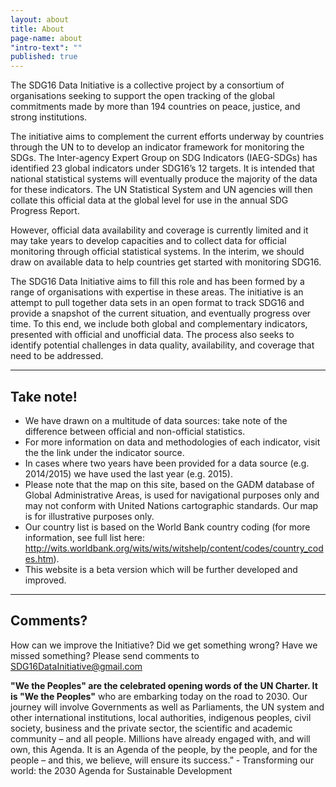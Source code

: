 ```yaml
---
layout: about
title: About
page-name: about
"intro-text": ""
published: true
---
```


The SDG16 Data Initiative is a collective project by a consortium of organisations seeking to support the open tracking of the global commitments made by more than 194 countries on peace, justice, and strong institutions.

The initiative aims to complement the current efforts underway by countries through the UN to to develop an indicator framework for monitoring the SDGs. The Inter-agency Expert Group on SDG Indicators (IAEG-SDGs) has identified 23 global indicators under SDG16’s 12 targets. It is intended that national statistical systems will eventually produce the majority of the data for these indicators. The UN Statistical System and UN agencies will then collate this official data at the global level for use in the annual SDG Progress Report.

However, official data availability and coverage is currently limited and it may take years to develop capacities and to collect data for official monitoring through official statistical systems. In the interim, we should draw on available data to help countries get started with monitoring SDG16.

The SDG16 Data Initiative aims to fill this role and has been formed by a range of organisations with expertise in these areas. The initiative is an attempt to pull together data sets in an open format to track SDG16 and provide a snapshot of the current situation, and eventually progress over time. To this end, we include both global and complementary indicators, presented with official and unofficial data. The process also seeks to identify potential challenges in data quality, availability, and coverage that need to be addressed.

___

## Take note!

*   We have drawn on a multitude of data sources: take note of the difference between official and non-official statistics.
*   For more information on data and methodologies of each indicator, visit the the link under the indicator source.
*   In cases where two years have been provided for a data source (e.g. 2014/2015) we have used the last year (e.g. 2015).
*   Please note that the map on this site,  based on the GADM database of Global Administrative Areas, is  used for navigational purposes only and may not conform with United Nations cartographic standards. Our map is for illustrative purposes only.
*   Our country list is based on the World Bank country coding (for more information, see full list here: http://wits.worldbank.org/wits/wits/witshelp/content/codes/country_codes.htm).
*   This website is a beta version which will be further developed and improved.



___

## Comments?
How can we improve the Initiative? Did we get something wrong? Have we missed something?
Please send comments to SDG16DataInitiative@gmail.com

**"We the Peoples" are the celebrated opening words of the UN Charter. It is "We the Peoples"** who are embarking today on the road to 2030. Our journey will involve Governments as well as Parliaments, the UN system and other international institutions, local authorities, indigenous peoples, civil society, business and the private sector, the scientific and academic community – and all people. Millions have already engaged with, and will own, this Agenda. It is an Agenda of the people, by the people, and for the people – and this, we believe, will ensure its success.” - Transforming our world: the 2030 Agenda for Sustainable Development
